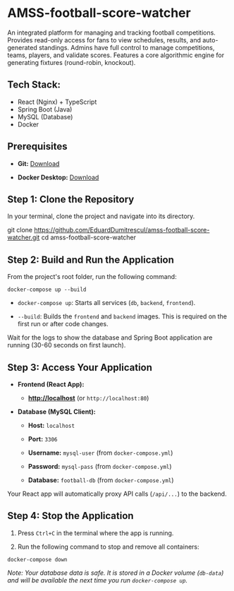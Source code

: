 # AMSS-football-score-watcher
An integrated platform for managing and tracking football competitions. Provides read-only access for fans to view schedules, results, and auto-generated standings. Admins have full control to manage competitions, teams, players, and validate scores. Features a core algorithmic engine for generating fixtures (round-robin, knockout).


## Tech Stack:
- React (Nginx) + TypeScript
- Spring Boot (Java)
- MySQL (Database)
- Docker

## Prerequisites

* **Git:** [Download](https://www.google.com/search?q=https://git-scm.com/downloads)

* **Docker Desktop:** [Download](https://www.docker.com/products/docker-desktop/)

## Step 1: Clone the Repository

In your terminal, clone the project and navigate into its directory.

git clone https://github.com/EduardDumitrescul/amss-football-score-watcher.git
cd amss-football-score-watcher

## Step 2: Build and Run the Application

From the project's root folder, run the following command:
```
docker-compose up --build
```


* `docker-compose up`: Starts all services (`db`, `backend`, `frontend`).

* `--build`: Builds the `frontend` and `backend` images. This is required on the first run or after code changes.

Wait for the logs to show the database and Spring Boot application are running (30-60 seconds on first launch).

## Step 3: Access Your Application

* **Frontend (React App):**

  * [**http://localhost**](https://www.google.com/search?q=http://localhost) (or `http://localhost:80`)

* **Database (MySQL Client):**

  * **Host:** `localhost`

  * **Port:** `3306`

  * **Username:** `mysql-user` (from `docker-compose.yml`)

  * **Password:** `mysql-pass` (from `docker-compose.yml`)

  * **Database:** `football-db` (from `docker-compose.yml`)

Your React app will automatically proxy API calls (`/api/...`) to the backend.

## Step 4: Stop the Application

1. Press `Ctrl+C` in the terminal where the app is running.

2. Run the following command to stop and remove all containers:

```
docker-compose down
```

*Note: Your database data is safe. It is stored in a Docker volume (`db-data`) and will be available the next time you run `docker-compose up`.*
